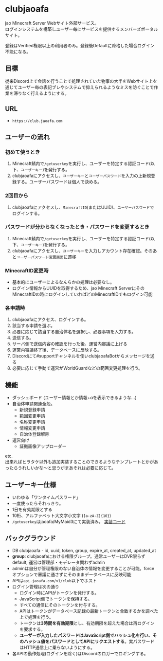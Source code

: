 # clubjaoafa

jao Minecraft Server Webサイト外部サービス。  
ログインシステムを構築しユーザー毎にサービスを提供するメンバーズポータルサイト。

登録はVerified権限以上の利用者のみ。登録後Defaultに降格した場合ログイン不能になる。

## 目標

従来Discord上で会話を行うことで処理されていた物事の大半をWebサイト上を通じてユーザー毎の表記ブレやシステムで抑えられるようなミスを防ぐことで作業を滞りなく行えるようにする。

## URL

- `https://club.jaoafa.com`

## ユーザーの流れ

### 初めて使うとき

1. Minecraft鯖内で`/getuserkey`を実行し、ユーザーを特定する認証コード(以下、`ユーザーキー`)を発行する。
2. clubjaoafaにアクセスし、`ユーザーキー`と`ユーザーパスワード`を入力の上新規登録する。ユーザーパスワードは個人で決める。

### 2回目から

1. clubjaoafaにアクセスし、`MinecraftID`(またはUUID)、`ユーザーパスワード`でログインする。

### パスワードが分からなくなったとき・パスワードを変更するとき

1. Minecraft鯖内で`/getuserkey`を実行し、ユーザーを特定する認証コード(以下、`ユーザーキー`)を発行する。
2. clubjaoafaにアクセスし、`ユーザーキー`を入力しアカウント存在確認。そのあと`ユーザーパスワード変更画面`に遷移

### MinecraftID変更時

- 基本的にユーザーによるなんらかの処理は必要なし。
- ログイン情報からUUIDを取得するため、jao Minecraft ServerにそのMinecraftIDの時にログインしていればどのMinecraftIDでもログイン可能

### 各申請時

1. clubjaoafaにアクセス、ログインする。
2. 該当する申請を選ぶ。
3. 必要に応じて該当する自治体名を選択し、必要事項を入力する。
4. 送信する。
5. サーバ側で送信内容の確認を行った後、運営内審議に上げる
6. 運営内審議終了後、データベースに反映する。
7. Discordにて#supportチャンネルを使いclubjaoafaBotからメッセージを送る
8. 必要に応じて手動で運営がWorldGuardなどの範囲変更処理を行う。

## 機能

- ダッシュボード (ユーザー情報とか情報+αを表示できるような…)
- 自治体申請関連全般。
  - 新規登録申請
  - 範囲変更申請
  - 名称変更申請
  - 情報変更申請
  - 自治体登録解除
- 運営向け
  - 証拠画像アップローダー

etc.  
出来ればヒラタケ以外も追加実装することのできるようなテンプレートとかがあったらうれしいかな～と思うがまあそれは必要に応じて。

## ユーザーキー仕様

- いわゆる「ワンタイムパスワード」
- 一度使ったらそれっきり。
- 1日を有効期限とする
- 10桁、アルファベット大文字小文字 (`[a-zA-Z]{10}`)
- `/getuserkey`はjaoafa/MyMaid3にて実装済み。 [実装コード](https://github.com/jaoafa/MyMaid3/blob/master/src/main/java/com/jaoafa/MyMaid3/Command/Cmd_GetUserKey.java#L69)

## バックグラウンド

- DB clubjaoafa - id, uuid, token, group, expire_at, created_at, updated_at
- **group**: clubjaoafaにおける権限グループ。通常ユーザーはDVR限らずdefault, 運営は管理部・モデレータ問わずadmin
- adminは自分が管理権限のない自治体の情報を変更することが可能。forceオプションで審議に通さずにそのままデータベースに反映可能
- APIは`api.jaoafa.com/v1/club`以下でホスト
- ログイン管理は次の通り
  - ログイン時にAPIがトークンを発行する。
  - JavaScript側でトークンを保持する。
  - すべての通信にそのトークンを付与する。
  - APIはトークンがデータベース記録の最新トークンと合致するかを調べた上で処理を行う。
  - トークンは**3時間を有効期限**とし、有効期限を超えた場合は再ログインを要求する。
  - **ユーザーが入力したパスワードはJavaScript側でハッシュ化を行い、そのハッシュ値をパスワードとしてAPIにリクエストする**。実パスワードはHTTP通信上に乗らないようにする。
- 各APIの動作処理(ログインを除く)はDiscordのロガーでロギングする。

